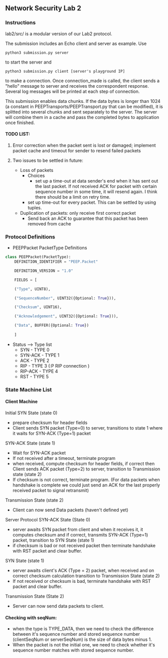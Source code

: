 ## Network Security Lab 2


### Instructions
lab2/src/ is a modular version of our Lab2 protocol.

The submission includes an Echo client and server as example. Use

```
python3 submission.py server
```

to start the server and

```
python3 submission.py client [server's playground IP]
```

to make a connection. Once connection_made is called, the client sends a "hello" message to server and receives the correspondent response. Several log messages will be printed at each step of connection.

This submission enables data chunks. If the data bytes is longer than 1024 (a constant in PEEPTransports/PEEPTransport.py that can be modified), it is splitted into several chunks and sent separately to the server. The server will combine them in a cache and pass the completed bytes to application once finished.

#### TODO LIST:
1. Error correction when the packet sent is lost or damaged; implement packet cache and timeout for sender to resend failed packets

2. Two issues to be settled in future:
    * Loss of packets  
        * Choices
            * set up a time-out at data sender's end when it has sent out the last packet. If not received ACK for packet with certain sequence number in some time, it will resend again. I think there should be a limit on retry time.
        * set up time-out for every packet. This can be settled by using tuples.
    * Duplication of packets: only receive first correct packet
        * Send back an ACK to guarantee that this packet has been removed from cache


### Protocol Definitions
* PEEPPacket PacketType Definitions
```Python
class PEEPPacket(PacketType):
    DEFINITION_IDENTIFIER = "PEEP.Packet"

    DEFINITION_VERSION = "1.0"

    FIELDS = [

    ("Type", UINT8),

    ("SequenceNumber", UINT32({Optional: True})),

    ("Checksum", UINT16),

    ("Acknowledgement", UINT32({Optional: True})),

    ("Data", BUFFER({Optional: True})
    
    ]
```

* Status --> Type list
    * SYN -      TYPE 0 
    * SYN-ACK -  TYPE 1
    * ACK -      TYPE 2
    * RIP -      TYPE 3 (:P RIP connection )
    * RIP-ACK -  TYPE 4
    * RST -      TYPE 5

### State Machine List

#### Client Machine
Initial SYN State (state 0)
- prepare checksum for header fields
- Client sends SYN packet (Type=0) to server, transitions to state 1 where it waits for SYN-ACK (Type=1) packet
 
SYN-ACK State (state 1)
- Wait for SYN-ACK packet
-  If not received after a timeout, terminate program
- when received, compute checksum for header fields, if correct then Client sends ACK packet (Type=2) to server, transition to Transmission state (state 2)
- If checksum is not correct, terminate program. (For data packets when handshake is complete we could just send an ACK for the last properly received packet to signal retransmit)
 
Transmission State (state 2)
- Client can now send Data packets (haven't defined yet)
 
Server Protocol
SYN-ACK State (State 0)
- server awaits SYN packet from client and when it receives it, it computes checksum and if correct, transmits SYN-ACK (Type=1) packet, transition to SYN State (state 1)
- if checksum is bad or not received packet then terminate handshake with RST packet and clear buffer.
 
SYN State (state 1)
- server awaits client's ACK (Type = 2) packet, when received and on correct checksum calculation transition to Transmission State (state 2)
- If not received or checksum is bad, terminate handshake with RST packet and clear buffer.
 
Transmission State (State 2)
- Server can now send data packets to client.

#### Checking with seqNum:
- when the type is TYPE_DATA, then we need to check the difference between it's sequence number and stored sequence number (clientSeqNum or serverSeqNum) is the size of data bytes minus 1.
- When the packet is not the initial one, we need to check whether it's sequence number matches with stored sequence number.
